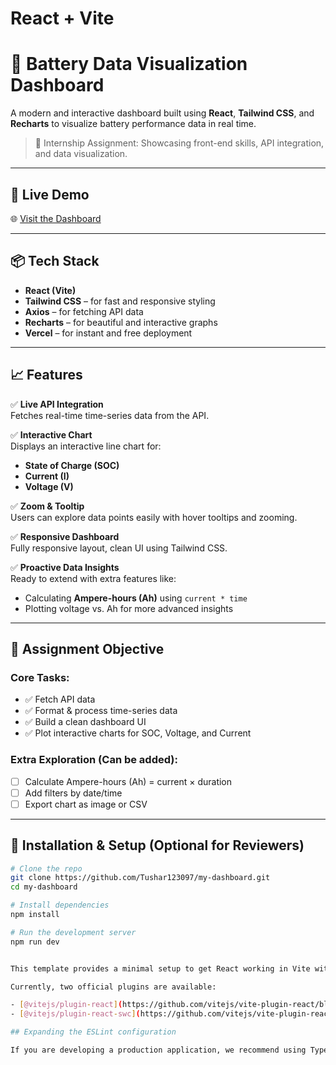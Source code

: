 # React + Vite
# 🔋 Battery Data Visualization Dashboard

A modern and interactive dashboard built using **React**, **Tailwind CSS**, and **Recharts** to visualize battery performance data in real time.

> 🧪 Internship Assignment: Showcasing front-end skills, API integration, and data visualization.

---

## 📍 Live Demo

🌐 [Visit the Dashboard](https://my-dashboard-3xgw.vercel.app/)

---

## 📦 Tech Stack

- **React (Vite)**
- **Tailwind CSS** – for fast and responsive styling
- **Axios** – for fetching API data
- **Recharts** – for beautiful and interactive graphs
- **Vercel** – for instant and free deployment

---

## 📈 Features

✅ **Live API Integration**  
Fetches real-time time-series data from the API.

✅ **Interactive Chart**  
Displays an interactive line chart for:
- **State of Charge (SOC)**
- **Current (I)**
- **Voltage (V)**

✅ **Zoom & Tooltip**  
Users can explore data points easily with hover tooltips and zooming.

✅ **Responsive Dashboard**  
Fully responsive layout, clean UI using Tailwind CSS.

✅ **Proactive Data Insights**  
Ready to extend with extra features like:
- Calculating **Ampere-hours (Ah)** using `current * time`
- Plotting voltage vs. Ah for more advanced insights

---

## 🧠 Assignment Objective

### Core Tasks:
- ✅ Fetch API data
- ✅ Format & process time-series data
- ✅ Build a clean dashboard UI
- ✅ Plot interactive charts for SOC, Voltage, and Current

### Extra Exploration (Can be added):
- [ ] Calculate Ampere-hours (Ah) = current × duration  
- [ ] Add filters by date/time  
- [ ] Export chart as image or CSV  

---

## 📁 Installation & Setup (Optional for Reviewers)

```bash
# Clone the repo
git clone https://github.com/Tushar123097/my-dashboard.git
cd my-dashboard

# Install dependencies
npm install

# Run the development server
npm run dev


This template provides a minimal setup to get React working in Vite with HMR and some ESLint rules.

Currently, two official plugins are available:

- [@vitejs/plugin-react](https://github.com/vitejs/vite-plugin-react/blob/main/packages/plugin-react) uses [Babel](https://babeljs.io/) for Fast Refresh
- [@vitejs/plugin-react-swc](https://github.com/vitejs/vite-plugin-react/blob/main/packages/plugin-react-swc) uses [SWC](https://swc.rs/) for Fast Refresh

## Expanding the ESLint configuration

If you are developing a production application, we recommend using TypeScript with type-aware lint rules enabled. Check out the [TS template](https://github.com/vitejs/vite/tree/main/packages/create-vite/template-react-ts) for information on how to integrate TypeScript and [`typescript-eslint`](https://typescript-eslint.io) in your project.

